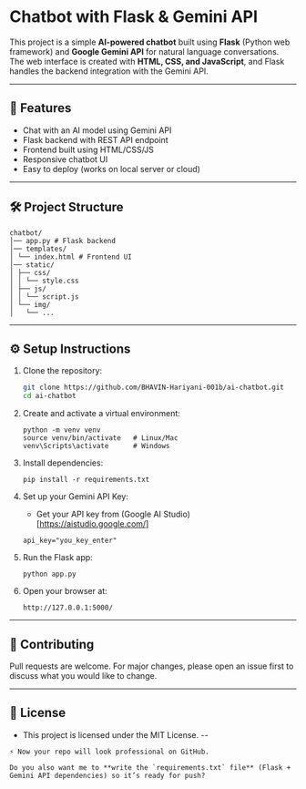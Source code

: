 # Chatbot with Flask & Gemini API

This project is a simple **AI-powered chatbot** built using **Flask** (Python web framework) and **Google Gemini API** for natural language conversations.  
The web interface is created with **HTML, CSS, and JavaScript**, and Flask handles the backend integration with the Gemini API.

---

## 🚀 Features
- Chat with an AI model using Gemini API  
- Flask backend with REST API endpoint  
- Frontend built using HTML/CSS/JS  
- Responsive chatbot UI  
- Easy to deploy (works on local server or cloud)

---

## 🛠 Project Structure
```
chatbot/
│── app.py # Flask backend
│── templates/
│ └── index.html # Frontend UI
│── static/
│ ├── css/
│ │ └── style.css
│ ├── js/
│ │ └── script.js
│ └── img/
│   └── ...
```


---

## ⚙️ Setup Instructions

1. Clone the repository:
    ```bash
   git clone https://github.com/BHAVIN-Hariyani-001b/ai-chatbot.git
   cd ai-chatbot
    ```
2. Create and activate a virtual environment:
    ```
    python -m venv venv
    source venv/bin/activate   # Linux/Mac
    venv\Scripts\activate      # Windows
    ```
3. Install dependencies:
    ```
    pip install -r requirements.txt
    ```

4. Set up your Gemini API Key:
    - Get your API key from (Google AI Studio)[https://aistudio.google.com/]
    ```
    api_key="you_key_enter"
    ```
5. Run the Flask app:
    ```
    python app.py
    ```
6. Open your browser at:
    ```
    http://127.0.0.1:5000/
    ```
---
## 🤝 Contributing

Pull requests are welcome. For major changes, please open an issue first to discuss what you would like to change.

---

## 📜 License
- This project is licensed under the MIT License.
--
```
⚡ Now your repo will look professional on GitHub.  

Do you also want me to **write the `requirements.txt` file** (Flask + Gemini API dependencies) so it’s ready for push?
```
